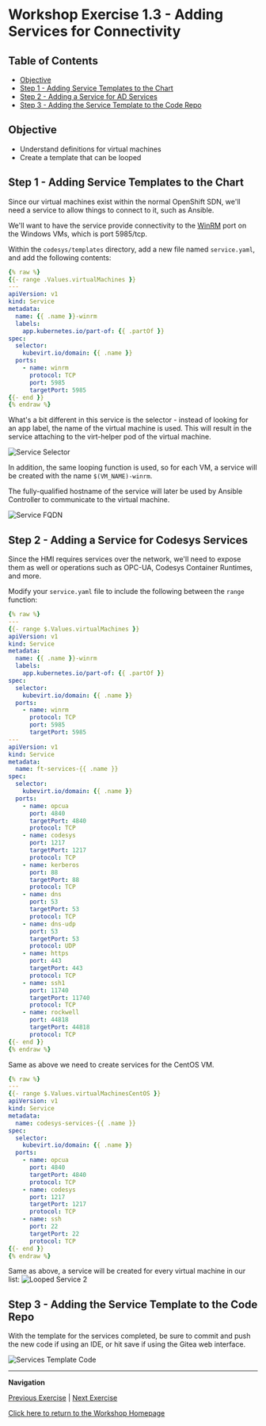 # Workshop Exercise 1.3 - Adding Services for Connectivity

## Table of Contents

* [Objective](#objective)
* [Step 1 - Adding Service Templates to the Chart](#step-1---adding-service-templates-to-the-chart)
* [Step 2 - Adding a Service for AD Services](#step-2---adding-a-service-for-ad-services)
* [Step 3 - Adding the Service Template to the Code Repo](#step-3---adding-the-service-template-to-the-code-repo)

## Objective

* Understand definitions for virtual machines
* Create a template that can be looped

## Step 1 - Adding Service Templates to the Chart
Since our virtual machines exist within the normal OpenShift SDN, we'll need a service to allow things to connect to it, such as Ansible.

We'll want to have the service provide connectivity to the [WinRM](https://en.wikipedia.org/wiki/Windows_Remote_Management) port on the Windows VMs, which is port 5985/tcp.

Within the `codesys/templates` directory, add a new file named `service.yaml`, and add the following contents:
```yaml
{% raw %}
{{- range .Values.virtualMachines }}
---
apiVersion: v1
kind: Service
metadata:
  name: {{ .name }}-winrm
  labels:
    app.kubernetes.io/part-of: {{ .partOf }}
spec:
  selector:
    kubevirt.io/domain: {{ .name }}
  ports:
    - name: winrm
      protocol: TCP
      port: 5985
      targetPort: 5985
{{- end }}
{% endraw %}
```

What's a bit different in this service is the selector - instead of looking for an app label, the name of the virtual machine is used. This will result in the service attaching to the virt-helper pod of the virtual machine.

![Service Selector](../images/service-selector.png)

In addition, the same looping function is used, so for each VM, a service will be created with the name `$(VM_NAME)-winrm`.


The fully-qualified hostname of the service will later be used by Ansible Controller to communicate to the virtual machine.

![Service FQDN](../images/service-fqdn.png)

## Step 2 - Adding a Service for Codesys Services
Since the HMI requires services over the network, we'll need to expose them as well or operations such as OPC-UA, Codesys Container Runtimes, and more.

Modify your `service.yaml` file to include the following between the `range` function:
```yaml
{% raw %}
---
{{- range $.Values.virtualMachines }}
apiVersion: v1
kind: Service
metadata:
  name: {{ .name }}-winrm
  labels:
    app.kubernetes.io/part-of: {{ .partOf }}
spec:
  selector:
    kubevirt.io/domain: {{ .name }}
  ports:
    - name: winrm
      protocol: TCP
      port: 5985
      targetPort: 5985
---
apiVersion: v1
kind: Service
metadata:
  name: ft-services-{{ .name }}
spec:
  selector:
    kubevirt.io/domain: {{ .name }}
  ports:
    - name: opcua
      port: 4840
      targetPort: 4840
      protocol: TCP
    - name: codesys
      port: 1217
      targetPort: 1217
      protocol: TCP
    - name: kerberos
      port: 88
      targetPort: 88
      protocol: TCP
    - name: dns
      port: 53
      targetPort: 53
      protocol: TCP
    - name: dns-udp
      port: 53
      targetPort: 53
      protocol: UDP
    - name: https
      port: 443
      targetPort: 443
      protocol: TCP
    - name: ssh1
      port: 11740
      targetPort: 11740
      protocol: TCP
    - name: rockwell
      port: 44818
      targetPort: 44818
      protocol: TCP
{{- end }}
{% endraw %}
```

Same as above we need to create services for the CentOS VM.

```yaml
{% raw %}
---
{{- range $.Values.virtualMachinesCentOS }}
apiVersion: v1
kind: Service
metadata:
  name: codesys-services-{{ .name }}
spec:
  selector:
    kubevirt.io/domain: {{ .name }}
  ports:
    - name: opcua
      port: 4840
      targetPort: 4840
      protocol: TCP
    - name: codesys
      port: 1217
      targetPort: 1217
      protocol: TCP
    - name: ssh
      port: 22
      targetPort: 22
      protocol: TCP
{{- end }}
{% endraw %}
```

Same as above, a service will be created for every virtual machine in our list:
![Looped Service 2](../images/looped-services.png)

## Step 3 - Adding the Service Template to the Code Repo
With the template for the services completed, be sure to commit and push the new code if using an IDE, or hit save if using the Gitea web interface.

![Services Template Code](../images/service-template-code.png)

---
**Navigation**

[Previous Exercise](../1.2-adding-vm-templates/) | [Next Exercise](../1.4-adding-chart-to-argocd/)

[Click here to return to the Workshop Homepage](../../README.md)
